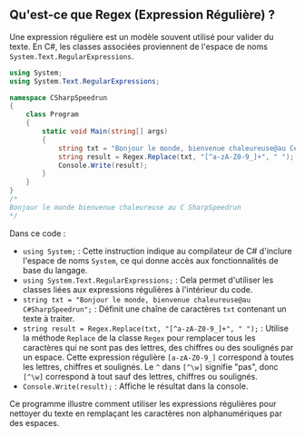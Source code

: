 ## Qu'est-ce que Regex (Expression Régulière) ?

Une expression régulière est un modèle souvent utilisé pour valider du texte. En C#, les classes associées proviennent de l'espace de noms `System.Text.RegularExpressions`.

```csharp
using System;
using System.Text.RegularExpressions;

namespace CSharpSpeedrun
{
    class Program
    {
        static void Main(string[] args)
        {
            string txt = "Bonjour le monde, bienvenue chaleureuse@au C#SharpSpeedrun";
            string result = Regex.Replace(txt, "[^a-zA-Z0-9_]+", " ");
            Console.Write(result); 
        }
    }
}
/*
Bonjour le monde bienvenue chaleureuse au C SharpSpeedrun
*/
```

Dans ce code :

- `using System;` : Cette instruction indique au compilateur de C# d'inclure l'espace de noms `System`, ce qui donne accès aux fonctionnalités de base du langage.
- `using System.Text.RegularExpressions;` : Cela permet d'utiliser les classes liées aux expressions régulières à l'intérieur du code.
- `string txt = "Bonjour le monde, bienvenue chaleureuse@au C#SharpSpeedrun";` : Définit une chaîne de caractères `txt` contenant un texte à traiter.
- `string result = Regex.Replace(txt, "[^a-zA-Z0-9_]+", " ");` : Utilise la méthode `Replace` de la classe `Regex` pour remplacer tous les caractères qui ne sont pas des lettres, des chiffres ou des soulignés par un espace. Cette expression régulière `[a-zA-Z0-9_]` correspond à toutes les lettres, chiffres et soulignés. Le `^` dans `[^\w]` signifie "pas", donc `[^\w]` correspond à tout sauf des lettres, chiffres ou soulignés.
- `Console.Write(result);` : Affiche le résultat dans la console.

Ce programme illustre comment utiliser les expressions régulières pour nettoyer du texte en remplaçant les caractères non alphanumériques par des espaces.